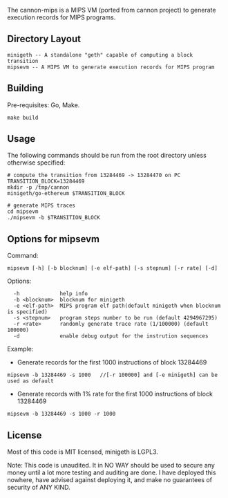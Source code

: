 The cannon-mips is a MIPS VM (ported from cannon project) to generate execution records for MIPS programs.

## Directory Layout

```
minigeth -- A standalone "geth" capable of computing a block transition
mipsevm -- A MIPS VM to generate execution records for MIPS program
```

## Building

Pre-requisites: Go, Make.

```
make build
```

## Usage

The following commands should be run from the root directory unless otherwise specified:

```
# compute the transition from 13284469 -> 13284470 on PC
TRANSITION_BLOCK=13284469
mkdir -p /tmp/cannon
minigeth/go-ethereum $TRANSITION_BLOCK

# generate MIPS traces
cd mipsevm
./mipsevm -b $TRANSITION_BLOCK
```

## Options for mipsevm

Command: 

```
mipsevm [-h] [-b blocknum] [-e elf-path] [-s stepnum] [-r rate] [-d]
```

Options:

```
  -h             help info
  -b <blocknum>  blocknum for minigeth
  -e <elf-path>  MIPS program elf path(default minigeth when blocknum is specified)
  -s <stepnum>   program steps number to be run (default 4294967295)
  -r <rate>      randomly generate trace rate (1/100000) (default 100000)
  -d             enable debug output for the instrution sequences
```

Example:

- Generate records for the first 1000 instructions of block 13284469

```
mipsevm -b 13284469 -s 1000   //[-r 100000] and [-e minigeth] can be used as default
```

- Generate records with 1% rate for the first 1000 instructions of block 13284469

```
mipsevm -b 13284469 -s 1000 -r 1000
```

## License

Most of this code is MIT licensed, minigeth is LGPL3.

Note: This code is unaudited. It in NO WAY should be used to secure any money until a lot more
testing and auditing are done. I have deployed this nowhere, have advised against deploying it, and
make no guarantees of security of ANY KIND.
